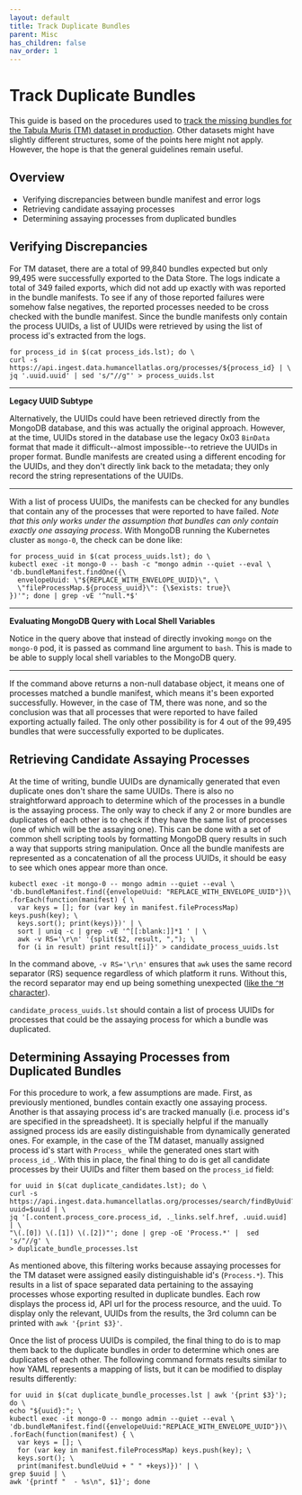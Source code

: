```yaml
---
layout: default
title: Track Duplicate Bundles
parent: Misc
has_children: false
nav_order: 1
---
```


# Track Duplicate Bundles

This guide is based on the procedures used to [track the missing bundles for the Tabula Muris (TM) dataset in production](https://github.com/HumanCellAtlas/ingest-central/issues/343). Other datasets might have slightly different structures, some of the points here might not apply. However, the hope is that the general guidelines remain useful.

## Overview

* Verifying discrepancies between bundle manifest and error logs
* Retrieving candidate assaying processes
* Determining assaying processes from duplicated bundles

## Verifying Discrepancies

For TM dataset, there are a total of 99,840 bundles expected but only 99,495 were successfully exported to the Data Store. The logs indicate a total of 349 failed exports, which did not add up exactly with was reported in the bundle manifests. To see if any of those reported failures were somehow false negatives, the reported processes needed to be cross checked with the bundle manifest. Since the bundle manifests only contain the process UUIDs, a list of UUIDs were retrieved by using the list of process id's extracted from the logs.

```
for process_id in $(cat process_ids.lst); do \
curl -s https://api.ingest.data.humancellatlas.org/processes/${process_id} | \
jq '.uuid.uuid' | sed 's/"//g"' > process_uuids.lst
```

---
**Legacy UUID Subtype**

Alternatively, the UUIDs could have been retrieved directly from the MongoDB database, and this was actually the original approach. However, at the time, UUIDs stored in the database use the legacy 0x03 `BinData` format that made it difficult--almost impossible--to retrieve the UUIDs in proper format. Bundle manifests are created using a different encoding for the UUIDs, and they don't directly link back to the metadata; they only record the string representations of the UUIDs.

---

With a list of process UUIDs, the manifests can be checked for any bundles that contain any of the processes that were reported to have failed. *Note that this only works under the assumption that bundles can only contain exactly one assaying process*. With MongoDB running the Kubernetes cluster as `mongo-0`, the check can be done like:

```
for process_uuid in $(cat process_uuids.lst); do \
kubectl exec -it mongo-0 -- bash -c "mongo admin --quiet --eval \
'db.bundleManifest.findOne({\
  envelopeUuid: \"${REPLACE_WITH_ENVELOPE_UUID}\", \
  \"fileProcessMap.${process_uuid}\": {\$exists: true}\
})'"; done | grep -vE '^null.*$'
```

---

**Evaluating MongoDB Query with Local Shell Variables**

Notice in the query above that instead of directly invoking `mongo` on the `mongo-0` pod, it is passed as command line argument to `bash`. This is made to be able to supply local shell variables to the MongoDB query.

---


If the command above returns a non-null database object, it means one of processes matched a bundle manifest, which means it's been exported successfully. However, in the case of TM, there was none, and so the conclusion was that all processes that were reported to have failed exporting actually failed. The only other possibility is for 4 out of the 99,495 bundles that were successfully exported to be duplicates.

## Retrieving Candidate Assaying Processes

At the time of writing, bundle UUIDs are dynamically generated that even duplicate ones don't share the same UUIDs. There is also no straightforward approach to determine which of the processes in a bundle is the assaying process. The only way to check if any 2 or more bundles are duplicates of each other is to check if they have the same list of processes (one of which will be the assaying one). This can be done with a set of common shell scripting tools by formatting MongoDB query results in such a way that supports string manipulation. Once all the bundle manifests are represented as a concatenation of all the process UUIDs, it should be easy to see which ones appear more than once.

```
kubectl exec -it mongo-0 -- mongo admin --quiet --eval \
'db.bundleManifest.find({envelopeUuid: "REPLACE_WITH_ENVELOPE_UUID"})\
.forEach(function(manifest) { \
  var keys = []; for (var key in manifest.fileProcessMap) keys.push(key); \
  keys.sort(); print(keys)})' | \
  sort | uniq -c | grep -vE '^[[:blank:]]*1 ' | \
  awk -v RS='\r\n' '{split($2, result, ","); \
  for (i in result) print result[i]}' > candidate_process_uuids.lst
```

In the command above, `-v RS='\r\n'` ensures that `awk` uses the same record separator (RS) sequence regardless of which platform it runs. Without this, the record separator may end up being something unexpected ([like the `^M` character](https://stackoverflow.com/a/13082137/404604)).

`candidate_process_uuids.lst` should contain a list of process UUIDs for processes that could be the assaying process for which a bundle was duplicated.


## Determining Assaying Processes from Duplicated Bundles

For this procedure to work, a few assumptions are made. First, as previously mentioned, bundles contain exactly one assaying process. Another is that assaying process id's are tracked manually (i.e. process id's are specified in the spreadsheet). It is specially helpful if the manually assigned process ids are easily distinguishable from dynamically generated ones. For example, in the case of the TM dataset, manually assigned process id's start with `Process_` while the generated ones start with `process_id_`. With this in place, the final thing to do is get all candidate processes by their UUIDs and filter them based on the `process_id` field:

```
for uuid in $(cat duplicate_candidates.lst); do \
curl -s https://api.ingest.data.humancellatlas.org/processes/search/findByUuid?uuid=$uuid | \
jq '[.content.process_core.process_id, ._links.self.href, .uuid.uuid] | \
"\(.[0]) \(.[1]) \(.[2])"'; done | grep -oE 'Process.*' |  sed 's/"//g' \
> duplicate_bundle_processes.lst
```

As mentioned above, this filtering works because assaying processes for the TM dataset were assigned easily distinguishable id's (`Process.*`). This results in a list of space separated data pertaining to the assaying processes whose exporting resulted in duplicate bundles. Each row displays the process id, API url for the process resource, and the uuid. To display only the relevant, UUIDs from the results, the 3rd column can be printed with `awk '{print $3}'`.

Once the list of process UUIDs is compiled, the final thing to do is to map them back to the duplicate bundles in order to determine which ones are duplicates of each other. The following command formats results similar to how YAML represents a mapping of lists, but it can be modified to display results differently:

```
for uuid in $(cat duplicate_bundle_processes.lst | awk '{print $3}'); do \
echo "${uuid}:"; \
kubectl exec -it mongo-0 -- mongo admin --quiet --eval \
'db.bundleManifest.find({envelopeUuid:"REPLACE_WITH_ENVELOPE_UUID"})\
.forEach(function(manifest) { \
  var keys = []; \
  for (var key in manifest.fileProcessMap) keys.push(key); \
  keys.sort(); \
  print(manifest.bundleUuid + " " +keys)})' | \
grep $uuid | \
awk '{printf "  - %s\n", $1}'; done
```
